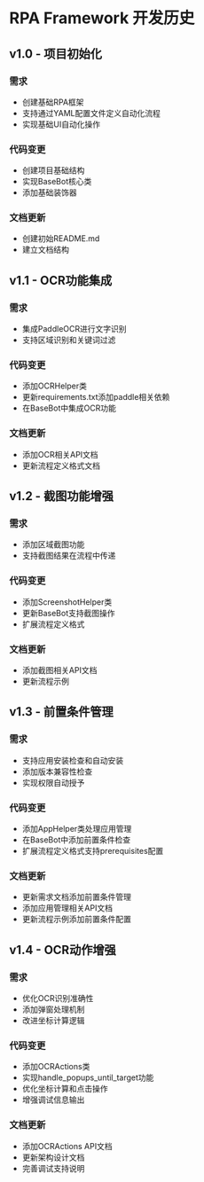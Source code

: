 # RPA Framework 开发历史

## v1.0 - 项目初始化
### 需求
- 创建基础RPA框架
- 支持通过YAML配置文件定义自动化流程
- 实现基础UI自动化操作

### 代码变更
- 创建项目基础结构
- 实现BaseBot核心类
- 添加基础装饰器

### 文档更新
- 创建初始README.md
- 建立文档结构

## v1.1 - OCR功能集成
### 需求
- 集成PaddleOCR进行文字识别
- 支持区域识别和关键词过滤

### 代码变更
- 添加OCRHelper类
- 更新requirements.txt添加paddle相关依赖
- 在BaseBot中集成OCR功能

### 文档更新
- 添加OCR相关API文档
- 更新流程定义格式文档

## v1.2 - 截图功能增强
### 需求
- 添加区域截图功能
- 支持截图结果在流程中传递

### 代码变更
- 添加ScreenshotHelper类
- 更新BaseBot支持截图操作
- 扩展流程定义格式

### 文档更新
- 添加截图相关API文档
- 更新流程示例

## v1.3 - 前置条件管理
### 需求
- 支持应用安装检查和自动安装
- 添加版本兼容性检查
- 实现权限自动授予

### 代码变更
- 添加AppHelper类处理应用管理
- 在BaseBot中添加前置条件检查
- 扩展流程定义格式支持prerequisites配置

### 文档更新
- 更新需求文档添加前置条件管理
- 添加应用管理相关API文档
- 更新流程示例添加前置条件配置

## v1.4 - OCR动作增强
### 需求
- 优化OCR识别准确性
- 添加弹窗处理机制
- 改进坐标计算逻辑

### 代码变更
- 添加OCRActions类
- 实现handle_popups_until_target功能
- 优化坐标计算和点击操作
- 增强调试信息输出

### 文档更新
- 添加OCRActions API文档
- 更新架构设计文档
- 完善调试支持说明